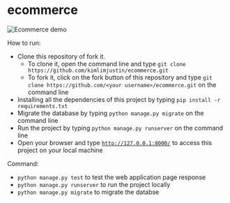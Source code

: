 # ecommerce

![Ecommerce demo](https://drive.google.com/uc?esport=view&id=11Z2pE9tWVFr6oLVGc30zcm9DL7EV1CoS)

How to run:
- Clone this repository of fork it.
    - To clone it, open the command line and type `git clone https://github.com/kimlimjustin/ecommerce.git`
    - To fork it, click on the fork button of this repository and type `git clone https://github.com/<your username>/ecommerce.git` on the command line
- Installing all the dependencies of this project by typing `pip install -r requirements.txt`
- Migrate the database by typing `python manage.py migrate` on the command line
- Run the project by typing `python manage.py runserver` on the command line
- Open your browser and type [`http://127.0.0.1:8000/`](http://127.0.0.1:8000/) to access this project on your local machine

Command:
- `python manage.py test` to test the web application page response
- `python manage.py runserver` to run the project locally
- `python manage.py migrate` to migrate the databse
